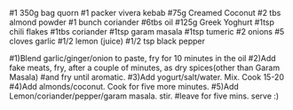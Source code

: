 #1 350g bag quorn
#1 packer vivera kebab
#75g Creamed Coconut
#2 tbs almond powder
#1 bunch coriander
#6tbs oil
#125g Greek Yoghurt
#1tsp chili flakes
#1tbs coriander
#1tsp garam masala
#1tsp tumeric
#2 onions
#5 cloves garlic
#1/2 lemon (juice)
#1/2 tsp black pepper

#1)Blend garlic/ginger/onion to paste, fry for 10 minutes in the oil
#2)Add fake meats, fry, after a couple of minutes, as dry spices(other than Garam Masala)
#and fry until aromatic.
#3)Add yogurt/salt/water.  Mix.  Cook 15-20
#4)Add almonds/coconut.  Cook for five more minutes.
#5)Add Lemon/coriander/pepper/garam masala.  stir.
#leave for five mins. serve :)

